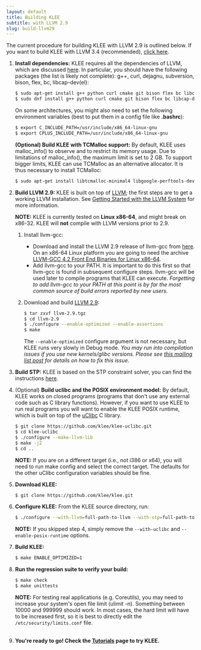 ```yaml
---
layout: default
title: Building KLEE
subtitle: with LLVM 2.9
slug: build-llvm29
---
```


The current procedure for building KLEE with LLVM 2.9 is outlined below.
If you want to build KLEE with LLVM 3.4 (recommended), [click here]({{site.baseurl}}/build-llvm34).

1. **Install dependencies:** KLEE requires all the dependencies of LLVM, which are discussed [here](http://llvm.org/docs/GettingStarted.html#requirements). In particular, you should have the following packages (the list is likely not complete): g++, curl, dejagnu, subversion, bison, flex, bc, libcap-dev(el):

   ```bash
   $ sudo apt-get install g++ python curl cmake git bison flex bc libcap-dev # Ubuntu
   $ sudo dnf install g++ python curl cmake git bison flex bc libcap-devel # Fedora 21+
   ```

   On some architectures, you might also need to set the following environment variables (best to put them in a config file like **.bashrc**):

   ```bash
   $ export C_INCLUDE_PATH=/usr/include/x86_64-linux-gnu  
   $ export CPLUS_INCLUDE_PATH=/usr/include/x86_64-linux-gnu
   ```

   **(Optional) Build KLEE with TCMalloc support:** By default, KLEE uses malloc_info() to observe and to restrict its memory usage. Due to limitations of malloc_info(), the maximum limit is set to 2 GB. To support bigger limits, KLEE can use TCMalloc as an alternative allocator. It is thus necessary to install TCMalloc:

   ```bash
   $ sudo apt-get install libtcmalloc-minimal4 libgoogle-perftools-dev
   ```

2. **Build LLVM 2.9:** KLEE is built on top of [LLVM](http://llvm.org); the first steps are to get a working LLVM installation. See [Getting Started with the LLVM System](http://llvm.org/docs/GettingStarted.html) for more information.

   **NOTE:** KLEE is currently tested on **Linux x86-64**, and might break on x86-32. KLEE will **not** compile with LLVM versions prior to 2.9.

   1. Install llvm-gcc:
      * Download and install the LLVM 2.9 release of llvm-gcc from  [here](http://llvm.org/releases/download.html#2.9). On an x86-64 Linux platform you are going to need the archive  [LLVM-GCC 4.2 Front End Binaries for Linux x86-64](http://llvm.org/releases/2.9/llvm-gcc4.2-2.9-x86_64-linux.tar.bz2). 
      * Add llvm-gcc to your PATH. It is important to do this first so that llvm-gcc is found in subsequent configure steps. llvm-gcc will be used later to compile programs that KLEE can execute. _Forgetting to add llvm-gcc to your PATH at this point is by far the most common source of build errors reported by new users._

   2. Download and build [LLVM 2.9](http://llvm.org/releases/2.9/llvm-2.9.tgz):

      ```bash
      $ tar zxvf llvm-2.9.tgz  
      $ cd llvm-2.9  
      $ ./configure --enable-optimized --enable-assertions  
      $ make
      ```
      The `--enable-optimized` configure argument is not necessary, but KLEE runs very slowly in Debug mode.
      _You may run into compilation issues if you use new kernels/glibc versions. Please see [this mailing list post](http://www.mail-archive.com/klee-dev@imperial.ac.uk/msg01302.html) for details on how to fix this issue._

3. **Build STP:** KLEE is based on the STP constraint solver, you can find the instructions [here]({{site.baseurl}}/build-stp).

4. (Optional) **Build uclibc and the POSIX environment model:** By default, KLEE works on closed programs (programs that don't use any external code such as C library functions). However, if you want to use KLEE to run real programs you will want to enable the KLEE POSIX runtime, which is built on top of the [uClibc](http://uclibc.org) C library.

   ```bash
   $ git clone https://github.com/klee/klee-uclibc.git
   $ cd klee-uclibc
   $ ./configure --make-llvm-lib
   $ make -j2
   $ cd ..
   ```

   **NOTE:** If you are on a different target (i.e., not i386 or x64), you will need to run make config and select the correct target. The defaults for the other uClibc configuration variables should be fine.

5. **Download KLEE:**

   ```bash
   $ git clone https://github.com/klee/klee.git
   ```

6. **Configure KLEE:** From the KLEE source directory, run:

   ```bash
   $ ./configure --with-llvm=full-path-to-llvm --with-stp=full-path-to-stp/install --with-uclibc=full-path-to-klee-uclibc --enable-posix-runtime
   ```

   **NOTE:** If you skipped step 4, simply remove the `--with-uclibc` and `--enable-posix-runtime` options.

7. **Build KLEE:**

   ```bash
   $ make ENABLE_OPTIMIZED=1
   ```

8. **Run the regression suite to verify your build:**

   ```bash
   $ make check  
   $ make unittests  
   ```

   **NOTE:** For testing real applications (e.g. Coreutils), you may need to increase your system's open file limit (ulimit -n). Something between 10000 and 999999 should work. In most cases, the hard limit will have to be increased first, so it is best to directly edit the `/etc/security/limits.conf` file.<br/><br/>

9. **You're ready to go! Check the [Tutorials]({{site.baseurl}}/tutorials) page to try KLEE.**
